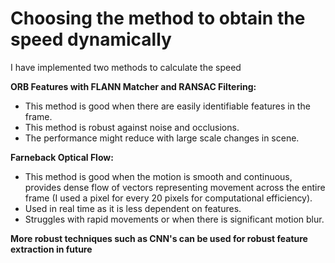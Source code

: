 # Choosing the method to obtain the speed dynamically
I have implemented two methods to calculate the speed

**ORB Features with FLANN Matcher and RANSAC Filtering:**
* This method is good when there are easily identifiable features in the frame.
* This method is robust against noise and occlusions.
* The performance might reduce with large scale changes in scene.

**Farneback Optical Flow:**

* This method is good when the motion is smooth and continuous, provides dense flow of vectors representing movement across the entire frame (I used a pixel for every 20 pixels for computational efficiency).
* Used in real time as it is less dependent on features.
* Struggles with rapid movements or when there is significant motion blur.

**More robust techniques such as CNN's can be used for robust feature extraction in future**
	
